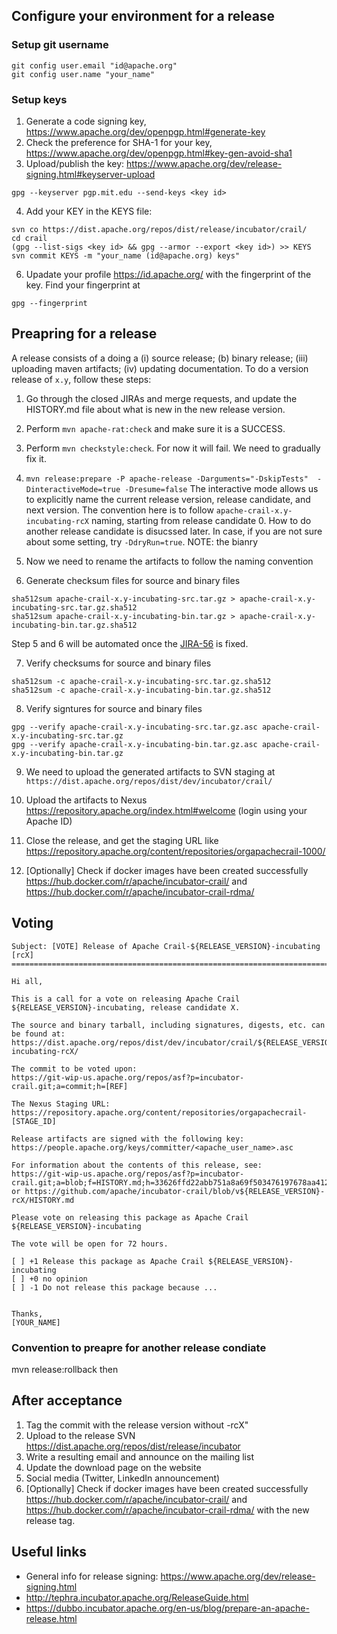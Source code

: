## Configure your environment for a release 
### Setup git username 
```
git config user.email "id@apache.org"
git config user.name "your_name"
```
### Setup keys 
  1. Generate a code signing key, https://www.apache.org/dev/openpgp.html#generate-key
  2. Check the preference for SHA-1 for your key, https://www.apache.org/dev/openpgp.html#key-gen-avoid-sha1
  3. Upload/publish the key: https://www.apache.org/dev/release-signing.html#keyserver-upload 
  ```
  gpg --keyserver pgp.mit.edu --send-keys <key id>
  ```
  4. Add your KEY in the KEYS file: 
  ```
  svn co https://dist.apache.org/repos/dist/release/incubator/crail/
  cd crail
  (gpg --list-sigs <key id> && gpg --armor --export <key id>) >> KEYS
  svn commit KEYS -m "your_name (id@apache.org) keys"  
  ```  
  6. Upadate your profile https://id.apache.org/ with the fingerprint of the key. Find your fingerprint at 
  ```
  gpg --fingerprint
  ```
## Preapring for a release 
A release consists of a doing a (i) source release; (b) binary release; (iii) uploading maven artifacts; (iv) updating documentation. To do a version release of `x.y`, follow these steps: 
  1. Go through the closed JIRAs and merge requests, and update the HISTORY.md file about what is new in the new release version. 
  2. Perform `mvn apache-rat:check` and make sure it is a SUCCESS.
  3. Perform `mvn checkstyle:check`. For now it will fail. We need to gradually fix it. 
  4. `mvn release:prepare -P apache-release -Darguments="-DskipTests"  -DinteractiveMode=true -Dresume=false` 
     The interactive mode allows us to explicitly name the current release version, release candidate, and next version. The convention here is to follow `apache-crail-x.y-incubating-rcX` naming, starting from release candidate 0. How to do another release candidate is disucssed later. In case, if you are not sure about some setting, try `-DdryRun=true`. NOTE: the bianry 
  5. Now we need to rename the artifacts to follow the naming convention  
  
  6. Generate checksum files for source and binary files
  ```
  sha512sum apache-crail-x.y-incubating-src.tar.gz > apache-crail-x.y-incubating-src.tar.gz.sha512
  sha512sum apache-crail-x.y-incubating-bin.tar.gz > apache-crail-x.y-incubating-bin.tar.gz.sha512
  ```

Step 5 and 6 will be automated once the [JIRA-56](https://issues.apache.org/jira/projects/CRAIL/issues/CRAIL-56) is fixed.
  
  7. Verify checksums for source and binary files 
  ```
  sha512sum -c apache-crail-x.y-incubating-src.tar.gz.sha512
  sha512sum -c apache-crail-x.y-incubating-bin.tar.gz.sha512
  ```
  
  8. Verify signtures for source and binary files 
  ```
  gpg --verify apache-crail-x.y-incubating-src.tar.gz.asc apache-crail-x.y-incubating-src.tar.gz
  gpg --verify apache-crail-x.y-incubating-bin.tar.gz.asc apache-crail-x.y-incubating-bin.tar.gz
  ```
  
  9. We need to upload the generated artifacts to SVN staging at `https://dist.apache.org/repos/dist/dev/incubator/crail/`  
  
  10. Upload the artifacts to Nexus https://repository.apache.org/index.html#welcome (login using your Apache ID) 
  
  11. Close the release, and get the staging URL like https://repository.apache.org/content/repositories/orgapachecrail-1000/
  
  12. [Optionally] Check if docker images have been created successfully
https://hub.docker.com/r/apache/incubator-crail/ and https://hub.docker.com/r/apache/incubator-crail-rdma/

## Voting 
```
Subject: [VOTE] Release of Apache Crail-${RELEASE_VERSION}-incubating [rcX]
============================================================================

Hi all,

This is a call for a vote on releasing Apache Crail ${RELEASE_VERSION}-incubating, release candidate X.

The source and binary tarball, including signatures, digests, etc. can be found at:
https://dist.apache.org/repos/dist/dev/incubator/crail/${RELEASE_VERSION}-incubating-rcX/

The commit to be voted upon:
https://git-wip-us.apache.org/repos/asf?p=incubator-crail.git;a=commit;h=[REF]

The Nexus Staging URL:
https://repository.apache.org/content/repositories/orgapachecrail-[STAGE_ID]

Release artifacts are signed with the following key:
https://people.apache.org/keys/committer/<apache_user_name>.asc

For information about the contents of this release, see:
https://git-wip-us.apache.org/repos/asf?p=incubator-crail.git;a=blob;f=HISTORY.md;h=33626ffd22abb751a8a69f503476197678aa4128;hb=49951523cac723f5793ff3971fab190920ae6745
or https://github.com/apache/incubator-crail/blob/v${RELEASE_VERSION}-rcX/HISTORY.md

Please vote on releasing this package as Apache Crail ${RELEASE_VERSION}-incubating

The vote will be open for 72 hours.

[ ] +1 Release this package as Apache Crail ${RELEASE_VERSION}-incubating
[ ] +0 no opinion
[ ] -1 Do not release this package because ...


Thanks,
[YOUR_NAME]
```

### Convention to preapre for another release condiate 
mvn release:rollback
then 

## After acceptance 
  1. Tag the commit with the release version without -rcX"
  2. Upload to the release SVN https://dist.apache.org/repos/dist/release/incubator
  3. Write a resulting email and announce on the mailing list 
  4. Update the download page on the website 
  5. Social media (Twitter, LinkedIn announcement)  
  6. [Optionally] Check if docker images have been created successfully
https://hub.docker.com/r/apache/incubator-crail/ and https://hub.docker.com/r/apache/incubator-crail-rdma/ with the new release tag.

## Useful links
  * General info for release signing: https://www.apache.org/dev/release-signing.html
  * http://tephra.incubator.apache.org/ReleaseGuide.html
  * https://dubbo.incubator.apache.org/en-us/blog/prepare-an-apache-release.html 

